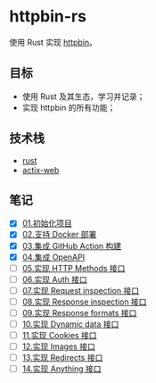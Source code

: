 # httpbin-rs

使用 Rust 实现 [httpbin](https://httpbin.org)。

## 目标

- 使用 Rust 及其生态，学习并记录；
- 实现 httpbin 的所有功能；

## 技术栈

- [rust](https://www.rust-lang.org/)
- [actix-web](https://actix.rs/)

## 笔记

- [x] [01.初始化项目](./notes/01_init-repo.md)
- [x] [02.支持 Docker 部署](./notes/02_docker.md)
- [x] [03.集成 GitHub Action 构建](./notes/03_github-action.md)
- [x] [04.集成 OpenAPI](./notes/04_openapi.md)
- [ ] [05.实现 HTTP Methods 接口](./notes/05_impl-http-methods.md)
- [ ] [06.实现 Auth 接口](./notes/06_impl-auth.md)
- [ ] [07.实现 Request inspection 接口](./notes/07_impl-request-inspection.md)
- [ ] [08.实现 Response inspection 接口](./notes/08_impl-response-inspection.md)
- [ ] [09.实现 Response formats 接口](./notes/09_impl-response-formats.md)
- [ ] [10.实现 Dynamic data 接口](./notes/10_impl-dynamic-data.md)
- [ ] [11.实现 Cookies 接口](./notes/11_impl-cookies.md)
- [ ] [12.实现 Images 接口](./notes/12_impl-images.md)
- [ ] [13.实现 Redirects 接口](./notes/13_impl-redirects.md)
- [ ] [14.实现 Anything 接口](./notes/14_impl-anything.md)
